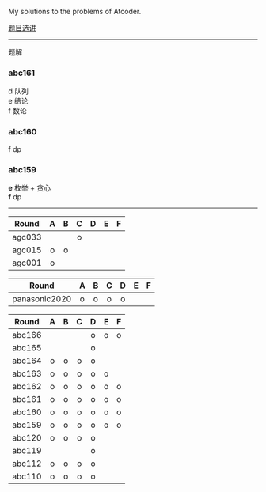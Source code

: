 My solutions to the problems of Atcoder.

[题目选讲]()

---
题解  
### abc161  
d 队列  
e 结论  
f 数论  
### abc160  
f dp  
### abc159 
**e** 枚举 + 贪心  
**f** dp  

---

 Round    | A      | B      | C      | D      | E      | F  
:--------:|:------:|:------:|:------:|:------:|:------:|:------:  
agc033|||o|||
agc015|o|o|||
agc001|o|||||  

 Round        | A      | B      | C      | D      | E      | F
:------------:|:------:|:------:|:------:|:------:|:------:|:------:
panasonic2020|o|o|o|o||

 Round    | A      | B      | C      | D      | E      | F
:--------:|:------:|:------:|:------:|:------:|:------:|:------:
abc166||||o|o|o
abc165||||o||
abc164|o|o|o|o||
abc163|o|o|o|o|o|
abc162|o|o|o|o|o|o
abc161|o|o|o|o|o|o
abc160|o|o|o|o|o|o 
abc159|o|o|o|o|o|o
abc120|o|o|o|o||
abc119||||o||
abc112|o|o|o|o||
abc110|o|o|o|o||

